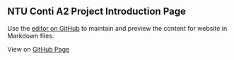 ## NTU Conti A2 Project Introduction Page

Use the [editor on GitHub](https://github.com/NTU-Conti-A2/a2_introduction/edit/gh-pages/index.md) to maintain and preview the content for website in Markdown files.

View on [GitHub Page](https://NTU-Conti-A2.github.io/a2_introduction/)
